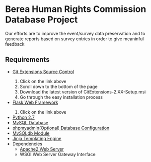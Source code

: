 <h1>Berea Human Rights Commission Database Project</h1>
<p>Our efforts are to improve the event/survey data preservation and to generate reports based on survey entries in order to give meaninful feedback
</p>

<h2>Requirements</h2>
<ul>
  <li><a href="https://github.com/gitextensions/gitextensions/releases/tag/v2.49">Git Extensions Source Control</a></li>
    <ol>
    <li>Click on the link above</li>
    <li>Scroll down to the bottom of the page</li>
    <li>Download the latest version of GitExtensions-2.XX-Setup.msi</li>
    <li>Go through the easy installation process</li>
    </ol>
  <li><a href="http://flask.pocoo.org/docs/0.11/installation/">Flask Web Framework</a></li>
    <ol>
    <li>Click on the link above</li>
    </ol>
  <li><a href="https://www.python.org/download/releases/2.7/">Python 2.7 </a></li>
  <li><a href="http://dev.mysql.com/downloads/mysql/">MySQL Database</a></li>
  <li><a href="https://www.phpmyadmin.net/downloads/">phpmyadmin(Optional) Database Configuration</a></li>
  <li><a href="http://stackoverflow.com/questions/25865270/how-to-install-python-mysqldb-module-using-pip">MySQLdb Module</a></li>
  <li><a href="http://jinja.pocoo.org/docs/dev/intro/#installation">Jinja Templating Engine</a></li>
  <li>Dependencies
    <ul>
      <li><a href="https://httpd.apache.org">Apache2 Web Server</a></li>
      <li>WSGI Web Server Gateway Interface</li>
    </ul>
  </li>
</ul>
